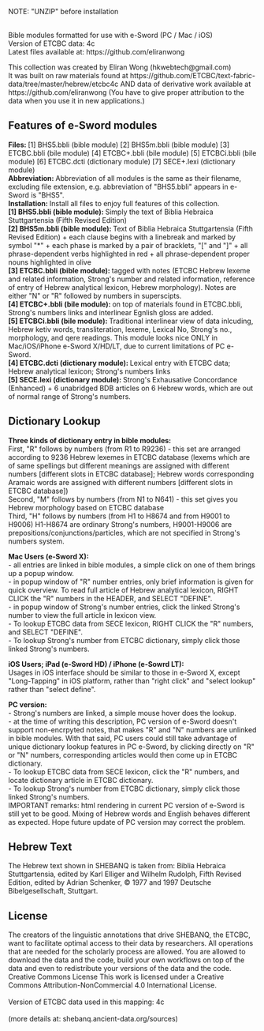 NOTE: "UNZIP" before installation<br />
<br />

<p>Bible modules formatted for use with e-Sword (PC / Mac / iOS) <br />
Version of ETCBC data: 4c<br />
Latest files available at: https://github.com/eliranwong
</p>

<p>This collection was created by Eliran Wong (hkwebtech@gmail.com)<br />
It was built on raw materials found at https://github.com/ETCBC/text-fabric-data/tree/master/hebrew/etcbc4c AND data of derivative work available at https://github.com/eliranwong (You have to give proper attribution to the data when you use it in new applications.)
</p>

<h2>Features of e-Sword modules</h2>
<p>
<b>Files: </b>[1] BHS5.bbli (bible module) [2] BHS5m.bbli (bible module) [3] ETCBC.bbli (bile module) [4] ETCBC+.bbli (bile module) [5] ETCBCi.bbli (bile module) [6] ETCBC.dcti (dictionary module) [7] SECE+.lexi (dictionary module)<br />
<b>Abbreviation: </b>Abbreviation of all modules is the same as their filename, excluding file extension, e.g. abbreviation of "BHS5.bbli" appears in e-Sword is "BHS5".<br />
<b>Installation: </b>Install all files to enjoy full features of this collection.<br />
<b>[1] BHS5.bbli (bible module): </b>Simply the text of Biblia Hebraica Stuttgartensia (Fifth Revised Edition)<br />
<b>[2] BHS5m.bbli (bible module): </b>Text of Biblia Hebraica Stuttgartensia (Fifth Revised Edition) + each clause begins with a linebreak and marked by symbol "*" + each phase is marked by a pair of bracklets, "[" and "]" + all phrase-dependent verbs highlighted in red + all phrase-dependent proper nouns highlighted in olive<br />
<b>[3] ETCBC.bbli (bible module): </b>tagged with notes (ETCBC Hebrew lexeme and related information, Strong's number and related information, reference of entry of Hebrew analytical lexicon, Hebrew morphology).  Notes are either "N" or "R" followed by numbers in superscipts.<br />
<b>[4] ETCBC+.bbli (bile module): </b>on top of materials found in ETCBC.bbli, Strong's numbers links and interlinear Egnlish gloss are added.<br />
<b>[5] ETCBCi.bbli (bile module): </b>Traditional interlinear view of data inlcuding, Hebrew ketiv words, transliteration, lexeme, Lexical No, Strong's no., morphology, and qere readings.  This module looks nice ONLY in Mac/iOS/iPhone e-Sword X/HD/LT, due to current limitations of PC e-Sword.<br />
<b>[4] ETCBC.dcti (dictionary module): </b>Lexical entry with ETCBC data; Hebrew analytical lexicon; Strong's numbers links<br />
<b>[5] SECE.lexi (dictionary module): </b>Strong's Exhausative Concordance (Enhanced) + 6 unabridged BDB articles on 6 Hebrew words, which are out of normal range of Strong's numbers.
</p>
<h2>Dictionary Lookup</h2>
<p>
<b>Three kinds of dictionary entry in bible modules:</b><br />
First, "R" follows by numbers (from R1 to R9236) - this set are arranged according to 9236 Hebrew lexemes in ETCBC database (lexems which are of same spellings but different meanings are assigned with different numbers [different slots in ETCBC database]; Hebrew words corresponding Aramaic words are assigned with different numbers [different slots in ETCBC database])<br />
Second, "M" follows by numbers (from N1 to N641) - this set gives you Hebrew morphology based on ETCBC database<br />
Third, "H" follows by numbers (from H1 to H8674 and from H9001 to H9006) H1-H8674 are ordinary Strong's numbers, H9001-H9006 are prepositions/conjunctions/particles, which are not specified in Strong's numbers system.
</p>
<p>
<b>Mac Users (e-Sword X):</b><br />
- all entries are linked in bible modules, a simple click on one of them brings up a popup window.<br />
- in popup window of "R" number entries, only brief information is given for quick overview.  To read full article of Hebrew analytical lexicon, RIGHT CLICK the "R" numbers in the HEADER, and SELECT "DEFINE".<br />
- in popup window of Strong's number entries, click the linked Strong's number to view the full article in lexicon view.<br />
- To lookup ETCBC data from SECE lexicon, RIGHT CLICK the "R" numbers, and SELECT "DEFINE".<br />
- To lookup Strong's number from ETCBC dictionary, simply click those linked Strong's numbers.
</p>
<p>
<b>iOS Users; iPad (e-Sword HD) / iPhone (e-Sowrd LT):</b><br />
Usages in iOS interface should be similar to those in e-Sword X, except "Long-Tapping" in iOS platform, rather than "right click" and "select lookup" rather than "select define".
</p>
<p>
<b>PC version:</b><br />
- Strong's numbers are linked, a simple mouse hover does the lookup.<br />
- at the time of writing this description, PC version of e-Sword doesn't support non-encrpyted notes, that makes "R" and "N" numbers are unlinked in bible modules.  With that said, PC users could still take advantage of unique dictionary lookup features in PC e-Sword, by clicking directly on "R" or "N" numbers, corresponding articles would then come up in ETCBC dictionary.<br />
- To lookup ETCBC data from SECE lexicon, click the "R" numbers, and locate dictionary article in ETCBC dictionary.<br />
- To lookup Strong's number from ETCBC dictionary, simply click those linked Strong's numbers.<br />
IMPORTANT remarks: html rendering in current PC version of e-Sword is still yet to be good.  Mixing of Hebrew words and English behaves different as expected.  Hope future update of PC version may correct the problem.
</p>
<h2>Hebrew Text</h2>
<p>
The Hebrew text shown in SHEBANQ is taken from: Biblia Hebraica Stuttgartensia, edited by Karl Elliger and Wilhelm Rudolph, Fifth Revised Edition, edited by Adrian Schenker, © 1977 and 1997 Deutsche Bibelgesellschaft, Stuttgart.<br />
</p>
<h2>License</h2>
<p>The creators of the linguistic annotations that drive SHEBANQ, the ETCBC, want to facilitate optimal access to their data by researchers. All operations that are needed for the scholarly process are allowed. You are allowed to download the data and the code, build your own workflows on top of the data and even to redistribute your versions of the data and the code.
<br />
Creative Commons License
This work is licensed under a Creative Commons Attribution-NonCommercial 4.0 International License.<br />
<br />
Version of ETCBC data used in this mapping: 4c<br /><br />
(more details at: shebanq.ancient-data.org/sources)
</p>
